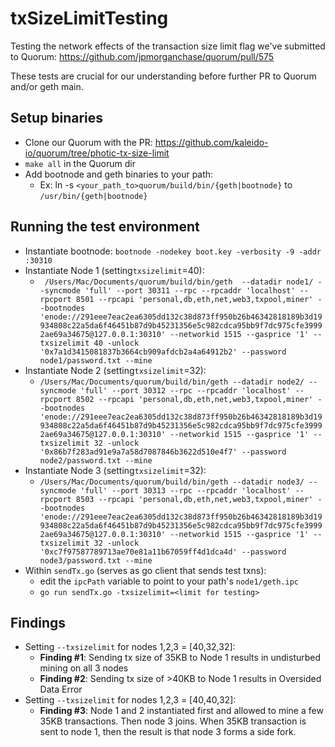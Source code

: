 # txSizeLimitTesting
Testing the network effects of the transaction size limit flag we've submitted to Quorum: https://github.com/jpmorganchase/quorum/pull/575

These tests are crucial for our understanding before further PR to Quorum and/or geth main.

## Setup binaries
- Clone our Quorum with the PR: https://github.com/kaleido-io/quorum/tree/photic-tx-size-limit
- `make all` in the Quorum dir
- Add bootnode and geth binaries to your path:
  - Ex: ln -s `<your_path_to>quorum/build/bin/{geth|bootnode}` to `/usr/bin/{geth|bootnode}`

## Running the test environment
- Instantiate bootnode: `bootnode -nodekey boot.key -verbosity -9 -addr :30310`
- Instantiate Node 1 (setting`txsizelimit`=40): 
  - ` /Users/Mac/Documents/quorum/build/bin/geth  --datadir node1/ --syncmode 'full' --port 30311 --rpc --rpcaddr 'localhost' --rpcport 8501 --rpcapi 'personal,db,eth,net,web3,txpool,miner' --bootnodes 'enode://291eee7eac2ea6305dd132c38d873ff950b26b46342818189b3d19934808c22a5da6f46451b87d9b45231356e5c982cdca95bb9f7dc975cfe39992ae69a34675@127.0.0.1:30310' --networkid 1515 --gasprice '1' --txsizelimit 40 -unlock '0x7a1d3415081837b3664cb909afdcb2a4a64912b2' --password node1/password.txt --mine`
- Instantiate Node 2 (setting`txsizelimit`=32): 
  - `/Users/Mac/Documents/quorum/build/bin/geth --datadir node2/ --syncmode 'full' --port 30312 --rpc --rpcaddr 'localhost' --rpcport 8502 --rpcapi 'personal,db,eth,net,web3,txpool,miner' --bootnodes 'enode://291eee7eac2ea6305dd132c38d873ff950b26b46342818189b3d19934808c22a5da6f46451b87d9b45231356e5c982cdca95bb9f7dc975cfe39992ae69a34675@127.0.0.1:30310' --networkid 1515 --gasprice '1' --txsizelimit 32 -unlock '0x86b7f283ad91e9a7a58d7087846b3622d510e4f7' --password node2/password.txt --mine`
- Instantiate Node 3 (setting`txsizelimit`=32): 
  - `/Users/Mac/Documents/quorum/build/bin/geth --datadir node3/ --syncmode 'full' --port 30313 --rpc --rpcaddr 'localhost' --rpcport 8503 --rpcapi 'personal,db,eth,net,web3,txpool,miner' --bootnodes 'enode://291eee7eac2ea6305dd132c38d873ff950b26b46342818189b3d19934808c22a5da6f46451b87d9b45231356e5c982cdca95bb9f7dc975cfe39992ae69a34675@127.0.0.1:30310' --networkid 1515 --gasprice '1' --txsizelimit 32 -unlock '0xc7f97587789713ae70e81a11b67059ff4d1dca4d' --password node3/password.txt --mine`
- Within `sendTx.go` (serves as go client that sends test txns): 
  - edit the `ipcPath` variable to point to your path's `node1/geth.ipc`
  - `go run sendTx.go -txsizelimit=<limit for testing>`

## Findings
- Setting `--txsizelimit` for nodes 1,2,3 = [40,32,32]:
  - **Finding #1**: Sending tx size of 35KB to Node 1 results in undisturbed mining on all 3 nodes
  - **Finding #2**: Sending tx size of >40KB to Node 1 results in Oversided Data Error
- Setting `--txsizelimit` for nodes 1,2,3 = [40,40,32]:
  - **Finding #3**: Node 1 and 2 instantiated first and allowed to mine a few 35KB transactions. Then node 3 joins. When 35KB transaction is sent to node 1, then the result is that node 3 forms a side fork.
